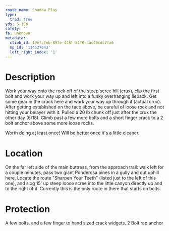 ```yaml
---
route_name: Shadow Play
type:
  trad: true
yds: 5.10b
safety: ''
fa: unknown
metadata:
  climb_id: 19efcfeb-897e-448f-81f0-4ac40cdc7fa6
  mp_id: '114527643'
  left_right_index: '1'
---
```

# Description
Work your way onto the rock off of the steep scree hill (crux), clip the first bolt and work your way up and left into a funky overhanging lieback. Get some gear in the crack here and work your way up through it (actual crux). After getting established on the face above, be careful of loose rock and not hitting your belayer with it. Pulled a 20 lb chunk off just after the crux the other day (6/18). Climb past a few more bolts and a short finger crack to a 2 bolt anchor above some more loose rocks.

Worth doing at least once! Will be better once it's a little cleaner.

# Location
On the far left side of the main buttress, from the approach trail: walk left for a couple minutes, pass two giant Ponderosa pines in a gully and cut uphill here. Locate the route "Sharpen Your Teeth" (listed just to the left of this one), and slog 15' up steep loose scree into the little canyon directly up and to the right of it. Currently this is the only route in there that starts on bolts.

# Protection
A few bolts, and a few finger to hand sized crack widgets. 2 Bolt rap anchor
